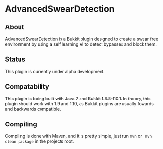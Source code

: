 # AdvancedSwearDetection

## About
AdvancedSwearDetection is a Bukkit plugin designed to create a swear free environment by using a self learning AI to detect bypasses and block them. 

## Status
This plugin is currently under alpha development.

## Compatability
This plugin is being built with Java 7 and Bukkit 1.8.8-R0.1. In theory, this plugin should work with 1.9 and 1.10, as Bukkit plugins are usually fowards and backwards compatible. 

## Compiling

Compiling is done with Maven, and it is pretty simple, just run
`` mvn ``
or 
`` mvn clean package``
in the projects root.
